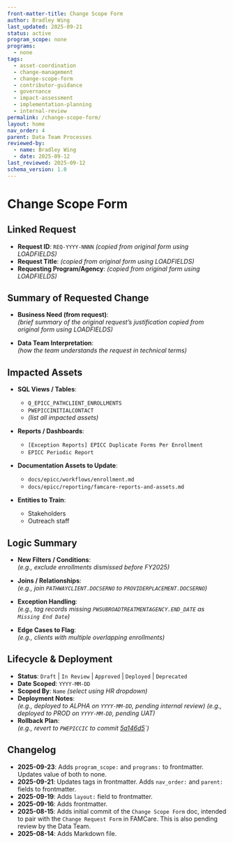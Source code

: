 ```yaml
---
front-matter-title: Change Scope Form
author: Bradley Wing
last_updated: 2025-09-21
status: active
program_scope: none
programs:
  - none
tags:
  - asset-coordination
  - change-management
  - change-scope-form
  - contributor-guidance
  - governance
  - impact-assessment
  - implementation-planning
  - internal-review
permalink: /change-scope-form/
layout: home
nav_order: 4
parent: Data Team Processes
reviewed-by:
  - name: Bradley Wing
  - date: 2025-09-12
last_reviewed: 2025-09-12
schema_version: 1.0
---
```


# Change Scope Form

## Linked Request

- **Request ID**: `REQ-YYYY-NNNN` *(copied from original form using LOADFIELDS)*
- **Request Title**: *(copied from original form using LOADFIELDS)*
- **Requesting Program/Agency**: *(copied from original form using LOADFIELDS)*

## Summary of Requested Change

- **Business Need (from request)**:  
  *(brief summary of the original request’s justification copied from original form using LOADFIELDS)*

- **Data Team Interpretation**:  
  *(how the team understands the request in technical terms)*

## Impacted Assets

- **SQL Views / Tables**:  
  - `Q_EPICC_PATHCLIENT_ENROLLMENTS`
  - `PWEPICCINITIALCONTACT`
  - *(list all impacted assets)*

- **Reports / Dashboards**:  
  - `[Exception Reports] EPICC Duplicate Forms Per Enrollment`
  - `EPICC Periodic Report`

- **Documentation Assets to Update**:  
  - `docs/epicc/workflows/enrollment.md`
  - `docs/epicc/reporting/famcare-reports-and-assets.md`

- **Entities to Train**:
  - Stakeholders
  - Outreach staff

## Logic Summary

- **New Filters / Conditions**:  
  *(e.g., exclude enrollments dismissed before FY2025)*

- **Joins / Relationships**:  
  *(e.g., join `PATHWAYCLIENT.DOCSERNO` to `PROVIDERPLACEMENT.DOCSERNO`)*

- **Exception Handling**:  
  *(e.g., tag records missing `PWSUBROADTREATMENTAGENCY.END_DATE` as `Missing End Date`)*

- **Edge Cases to Flag**:  
  *(e.g., clients with multiple overlapping enrollments)*

## Lifecycle & Deployment

- **Status**: `Draft` | `In Review` | `Approved` | `Deployed` | `Deprecated`
- **Date Scoped**: `YYYY-MM-DD`
- **Scoped By**: `Name`
  *(select using HR dropdown)*
- **Deployment Notes**:  
  *(e.g., deployed to ALPHA on `YYYY-MM-DD`, pending internal review)*
  *(e.g., deployed to PROD on `YYYY-MM-DD`, pending UAT)*
- **Rollback Plan**:  
  *(e.g., revert to `PWEPICCIC` to commit [5a146d5](https://github.com/bradleywing/FAMCare-HTML-Form-Code/commit/5a146d5fee676cc33c8a183905e106cda6eb6740)`)*

## Changelog

- **2025-09-23**: Adds `program_scope:` and `programs:` to frontmatter. Updates value of both to none.
- **2025-09-21**: Updates tags in frontmatter. Adds `nav_order:` and `parent:` fields to frontmatter.
- **2025-09-19**: Adds `layout:` field to frontmatter.
- **2025-09-16**: Adds frontmatter.
- **2025-08-15**: Adds initial commit of the `Change Scope Form` doc, intended to pair with the `Change Request Form` in FAMCare. This is also pending review by the Data Team.
- **2025-08-14**: Adds Markdown file.
